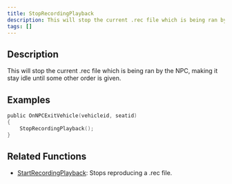 ```yaml
---
title: StopRecordingPlayback
description: This will stop the current .rec file which is being ran by the NPC, making it stay idle until some other order is given.
tags: []
---
```


<VersionWarn name='callback' version='SA-MP 0.3a' />

## Description

This will stop the current .rec file which is being ran by the NPC, making it stay idle until some other order is given.


## Examples

```c
public OnNPCExitVehicle(vehicleid, seatid)
{
    StopRecordingPlayback();
}
```

## Related Functions

- [StartRecordingPlayback](../functions/StartRecordingPlayback): Stops reproducing a .rec file.
